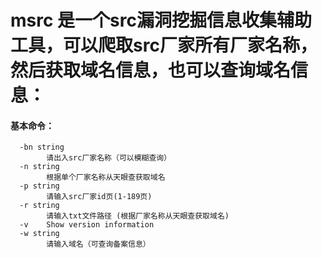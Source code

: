 # msrc 是一个src漏洞挖掘信息收集辅助工具，可以爬取src厂家所有厂家名称，然后获取域名信息，也可以查询域名信息：
#### 基本命令：
```msrc  -h
  -bn string
        请出入src厂家名称（可以模糊查询）
  -n string
        根据单个厂家名称从天眼查获取域名
  -p string
        请输入src厂家id页(1-189页)
  -r string
        请输入txt文件路径 (根据厂家名称从天眼查获取域名)
  -v    Show version information
  -w string
        请输入域名（可查询备案信息）
  ```
                      

